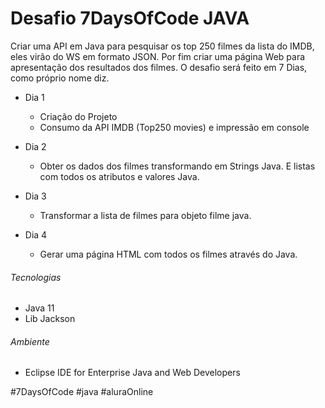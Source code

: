 # Desafio 7DaysOfCode JAVA

Criar uma API em Java para pesquisar os top 250 filmes da lista do IMDB, eles virão do WS em formato JSON. Por fim criar uma página Web para apresentação dos resultados dos filmes. O desafio será feito em 7 Dias, como próprio nome diz.



- Dia 1
    - Criação do Projeto
    - Consumo da API IMDB (Top250 movies) e impressão em console

- Dia 2
    - Obter os dados dos filmes transformando em Strings Java. E listas com todos os atributos e valores Java.

- Dia 3
    - Transformar a lista de filmes para objeto filme java.

- Dia 4
    - Gerar uma página HTML com todos os filmes através do Java.

###### Tecnologias

- Java 11
- Lib Jackson

###### Ambiente

- Eclipse IDE for Enterprise Java and Web Developers

#7DaysOfCode #java #aluraOnline
